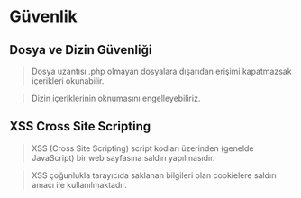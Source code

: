 # Güvenlik

##  Dosya ve Dizin Güvenliği
>Dosya uzantısı .php olmayan dosyalara dışarıdan erişimi kapatmazsak içerikleri okunabilir. 

>Dizin içeriklerinin oknumasını engelleyebiliriz.

##  XSS Cross Site Scripting
>XSS (Cross Site Scripting) script kodları üzerinden (genelde JavaScript) bir web sayfasına saldırı yapılmasıdır.

>XSS çoğunlukla tarayıcıda saklanan bilgileri olan cookielere saldırı amacı ile kullanılmaktadır.